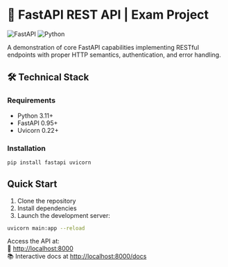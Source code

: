 # 🚀 FastAPI REST API | Exam Project

![FastAPI](https://img.shields.io/badge/FastAPI-005571?style=for-the-badge&logo=fastapi)
![Python](https://img.shields.io/badge/Python-3.11+-3776AB?style=for-the-badge&logo=python)

A demonstration of core FastAPI capabilities implementing RESTful endpoints with proper HTTP semantics, authentication, and error handling.

## 🛠️ Technical Stack

### Requirements

- Python 3.11+
- FastAPI 0.95+
- Uvicorn 0.22+

### Installation

```bash
pip install fastapi uvicorn
```

## Quick Start

1. Clone the repository
2. Install dependencies
3. Launch the development server:

```bash
uvicorn main:app --reload
```

Access the API at:  
🔗 [http://localhost:8000](http://localhost:8000)  
📚 Interactive docs at [http://localhost:8000/docs](http://localhost:8000/docs)
